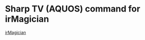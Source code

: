 # Sharp TV (AQUOS) command for irMagician

[irMagician](http://www.omiya-giken.com/?page_id=837&lang=en)
